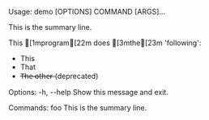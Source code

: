Usage: demo [OPTIONS] COMMAND [ARGS]...

  This is the summary line.

  This [1mprogram[22m does [3mthe[23m 'following':
   * This
   * That
   * T̶h̶e̶ ̶o̶t̶h̶e̶r̶ (deprecated)

Options:
  -h, --help  Show this message and exit.

Commands:
  foo  This is the summary line.
